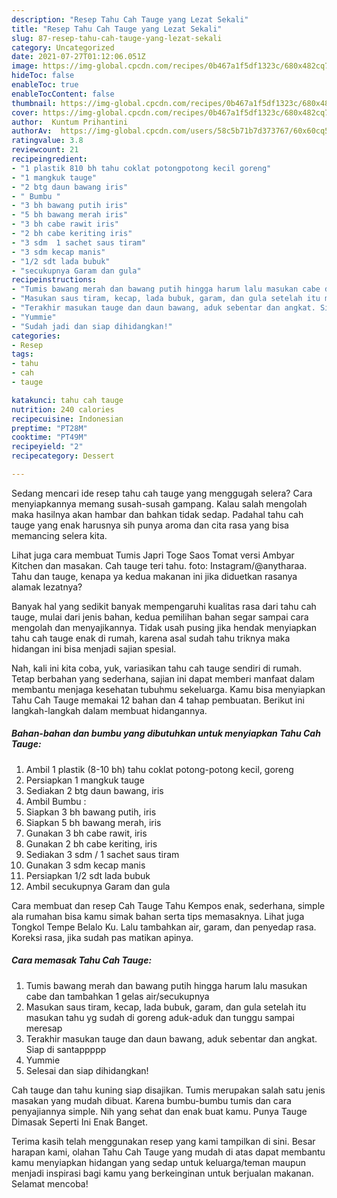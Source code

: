 ```yaml
---
description: "Resep Tahu Cah Tauge yang Lezat Sekali"
title: "Resep Tahu Cah Tauge yang Lezat Sekali"
slug: 87-resep-tahu-cah-tauge-yang-lezat-sekali
category: Uncategorized
date: 2021-07-27T01:12:06.051Z
image: https://img-global.cpcdn.com/recipes/0b467a1f5df1323c/680x482cq70/tahu-cah-tauge-foto-resep-utama.jpg
hideToc: false
enableToc: true
enableTocContent: false
thumbnail: https://img-global.cpcdn.com/recipes/0b467a1f5df1323c/680x482cq70/tahu-cah-tauge-foto-resep-utama.jpg
cover: https://img-global.cpcdn.com/recipes/0b467a1f5df1323c/680x482cq70/tahu-cah-tauge-foto-resep-utama.jpg
author:  Kuntum Prihantini
authorAv:  https://img-global.cpcdn.com/users/58c5b71b7d373767/60x60cq50/avatar.jpg
ratingvalue: 3.8
reviewcount: 21
recipeingredient:
- "1 plastik 810 bh tahu coklat potongpotong kecil goreng"
- "1 mangkuk tauge"
- "2 btg daun bawang iris"
- " Bumbu "
- "3 bh bawang putih iris"
- "5 bh bawang merah iris"
- "3 bh cabe rawit iris"
- "2 bh cabe keriting iris"
- "3 sdm  1 sachet saus tiram"
- "3 sdm kecap manis"
- "1/2 sdt lada bubuk"
- "secukupnya Garam dan gula"
recipeinstructions:
- "Tumis bawang merah dan bawang putih hingga harum lalu masukan cabe dan tambahkan 1 gelas air/secukupnya"
- "Masukan saus tiram, kecap, lada bubuk, garam, dan gula setelah itu masukan tahu yg sudah di goreng aduk-aduk dan tunggu sampai meresap"
- "Terakhir masukan tauge dan daun bawang, aduk sebentar dan angkat. Siap di santappppp"
- "Yummie"
- "Sudah jadi dan siap dihidangkan!"
categories:
- Resep
tags:
- tahu
- cah
- tauge

katakunci: tahu cah tauge 
nutrition: 240 calories
recipecuisine: Indonesian
preptime: "PT28M"
cooktime: "PT49M"
recipeyield: "2"
recipecategory: Dessert

---
```



Sedang mencari ide resep tahu cah tauge yang menggugah selera? Cara menyiapkannya memang susah-susah gampang. Kalau salah mengolah maka hasilnya akan hambar dan bahkan tidak sedap. Padahal tahu cah tauge yang enak harusnya sih punya aroma dan cita rasa yang bisa memancing selera kita.


Lihat juga cara membuat Tumis Japri Toge Saos Tomat versi Ambyar Kitchen dan masakan. Cah tauge teri tahu. foto: Instagram/@anytharaa. Tahu dan tauge, kenapa ya kedua makanan ini jika diduetkan rasanya alamak lezatnya?

Banyak hal yang sedikit banyak mempengaruhi kualitas rasa dari tahu cah tauge, mulai dari jenis bahan, kedua pemilihan bahan segar sampai cara mengolah dan menyajikannya. Tidak usah pusing jika hendak menyiapkan tahu cah tauge enak di rumah, karena asal sudah tahu triknya maka hidangan ini bisa menjadi sajian spesial.


Nah, kali ini kita coba, yuk, variasikan tahu cah tauge sendiri di rumah. Tetap berbahan yang sederhana, sajian ini dapat memberi manfaat dalam membantu menjaga kesehatan tubuhmu sekeluarga. Kamu bisa menyiapkan Tahu Cah Tauge memakai 12 bahan dan 4 tahap pembuatan. Berikut ini langkah-langkah dalam membuat hidangannya.

<!--inarticleads1-->

##### Bahan-bahan dan bumbu yang dibutuhkan untuk menyiapkan Tahu Cah Tauge:

1. Ambil 1 plastik (8-10 bh) tahu coklat potong-potong kecil, goreng
1. Persiapkan 1 mangkuk tauge
1. Sediakan 2 btg daun bawang, iris
1. Ambil  Bumbu :
1. Siapkan 3 bh bawang putih, iris
1. Siapkan 5 bh bawang merah, iris
1. Gunakan 3 bh cabe rawit, iris
1. Gunakan 2 bh cabe keriting, iris
1. Sediakan 3 sdm / 1 sachet saus tiram
1. Gunakan 3 sdm kecap manis
1. Persiapkan 1/2 sdt lada bubuk
1. Ambil secukupnya Garam dan gula


Cara membuat dan resep Cah Tauge Tahu Kempos enak, sederhana, simple ala rumahan bisa kamu simak bahan serta tips memasaknya. Lihat juga Tongkol Tempe Belalo Ku. Lalu tambahkan air, garam, dan penyedap rasa. Koreksi rasa, jika sudah pas matikan apinya. 

<!--inarticleads2-->

##### Cara memasak Tahu Cah Tauge:

1. Tumis bawang merah dan bawang putih hingga harum lalu masukan cabe dan tambahkan 1 gelas air/secukupnya
1. Masukan saus tiram, kecap, lada bubuk, garam, dan gula setelah itu masukan tahu yg sudah di goreng aduk-aduk dan tunggu sampai meresap
1. Terakhir masukan tauge dan daun bawang, aduk sebentar dan angkat. Siap di santappppp
1. Yummie
1. Selesai dan siap dihidangkan!

Cah tauge dan tahu kuning siap disajikan. Tumis merupakan salah satu jenis masakan yang mudah dibuat. Karena bumbu-bumbu tumis dan cara penyajiannya simple. Nih yang sehat dan enak buat kamu. Punya Tauge Dimasak Seperti Ini Enak Banget. 

Terima kasih telah menggunakan resep yang kami tampilkan di sini. Besar harapan kami, olahan Tahu Cah Tauge yang mudah di atas dapat membantu kamu menyiapkan hidangan yang sedap untuk keluarga/teman maupun menjadi inspirasi bagi kamu yang berkeinginan untuk berjualan makanan. Selamat mencoba!

